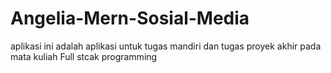 # Angelia-Mern-Sosial-Media
aplikasi ini adalah aplikasi untuk tugas mandiri dan tugas proyek akhir pada mata kuliah Full stcak programming  
